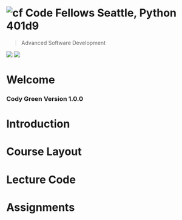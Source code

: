 ![cf](http://i.imgur.com/7v5ASc8.png) Code Fellows Seattle, Python 401d9
=====================================
> Advanced Software Development

[![](https://img.shields.io/badge/canvas-401d9-blue.svg)](https://canvas.instructure.com/courses/1380083)
[![](https://img.shields.io/badge/slack-401d9-orange.svg)]()


# Welcome

### Cody Green Version 1.0.0

# Introduction


# Course Layout


# Lecture Code

# Assignments
